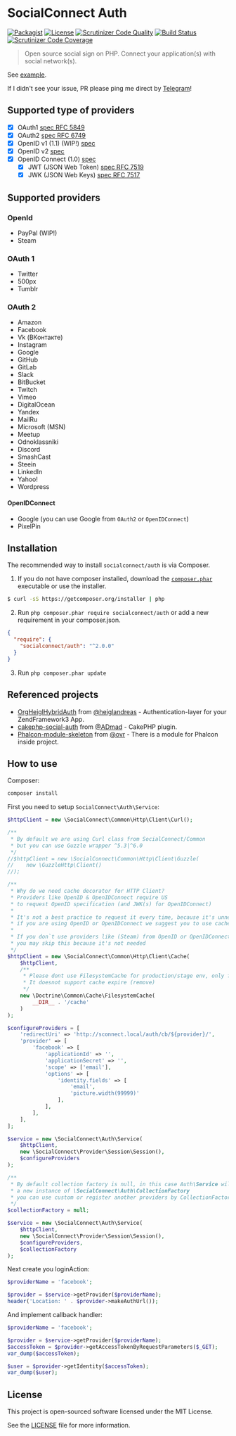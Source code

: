 SocialConnect Auth
==================

[![Packagist](https://img.shields.io/packagist/v/socialconnect/auth.svg?style=flat-square)](https://packagist.org/packages/socialconnect/auth)
[![License](http://img.shields.io/packagist/l/SocialConnect/auth.svg?style=flat-square)](https://github.com/SocialConnect/auth/blob/master/LICENSE)
[![Scrutinizer Code Quality](http://img.shields.io/scrutinizer/g/socialconnect/auth/master.svg?style=flat-square)](https://scrutinizer-ci.com/g/SocialConnect/auth/?branch=master)
[![Build Status](http://img.shields.io/travis/SocialConnect/auth.svg?style=flat-square)](https://travis-ci.org/SocialConnect/auth)
[![Scrutinizer Code Coverage](https://img.shields.io/scrutinizer/coverage/g/socialconnect/auth/master.svg?style=flat-square)](https://scrutinizer-ci.com/g/SocialConnect/auth/?branch=master)
> Open source social sign on PHP. Connect your application(s) with social network(s).

See [example](./example).

If I didn't see your issue, PR please ping me direct by [Telegram](https://telegram.me/ovrweb)!

## Supported type of providers

- [x] OAuth1 [spec RFC 5849](https://tools.ietf.org/html/rfc5849)
- [x] OAuth2 [spec RFC 6749](https://tools.ietf.org/html/rfc6749)
- [X] OpenID v1 (1.1) (WIP!) [spec](https://openid.net/specs/openid-authentication-1_1.html)
- [X] OpenID v2 [spec](http://openid.net/specs/openid-authentication-2_0.html)
- [X] OpenID Connect (1.0) [spec](http://openid.net/specs/openid-connect-core-1_0.html#OpenID.Discovery)
    - [X] JWT (JSON Web Token) [spec RFC 7519](https://tools.ietf.org/html/rfc7519)
    - [X] JWK (JSON Web Keys) [spec RFC 7517](https://tools.ietf.org/html/rfc7517)

## Supported providers

### OpenId

* PayPal (WIP!)
* Steam

### OAuth 1

* Twitter
* 500px
* Tumblr

### OAuth 2

* Amazon
* Facebook
* Vk (ВКонтакте)
* Instagram
* Google
* GitHub
* GitLab
* Slack
* BitBucket
* Twitch
* Vimeo
* DigitalOcean
* Yandex
* MailRu
* Microsoft (MSN)
* Meetup
* Odnoklassniki
* Discord
* SmashCast
* Steein
* LinkedIn
* Yahoo!
* Wordpress

#### OpenIDConnect

* Google (you can use Google from `OAuth2` or `OpenIDConnect`)
* PixelPin

## Installation

The recommended way to install `socialconnect/auth` is via Composer.

1. If you do not have composer installed, download the [`composer.phar`](https://getcomposer.org/composer.phar) executable or use the installer.

``` sh
$ curl -sS https://getcomposer.org/installer | php
```

2. Run `php composer.phar require socialconnect/auth` or add a new requirement in your composer.json.

``` json
{
  "require": {
    "socialconnect/auth": "^2.0.0"
  }
}
```

3. Run `php composer.phar update`

## Referenced projects

- [OrgHeiglHybridAuth](https://github.com/heiglandreas/HybridAuth) from [@heiglandreas](https://github.com/heiglandreas) - Authentication-layer for your ZendFramework3 App.
- [cakephp-social-auth](https://github.com/ADmad/cakephp-social-auth) from [@ADmad](https://github.com/ADmad) - CakePHP plugin. 
- [Phalcon-module-skeleton](https://github.com/ovr/phalcon-module-skeleton) from [@ovr](https://github.com/ovr) - There is a module for Phalcon inside project.

## How to use

Composer:

```sh
composer install 
```

First you need to setup `SocialConnect\Auth\Service`:

```php
$httpClient = new \SocialConnect\Common\Http\Client\Curl();

/**
 * By default we are using Curl class from SocialConnect/Common
 * but you can use Guzzle wrapper ^5.3|^6.0
 */
//$httpClient = new \SocialConnect\Common\Http\Client\Guzzle(
//    new \GuzzleHttp\Client()
//);

/**
 * Why do we need cache decorator for HTTP Client?
 * Providers like OpenID & OpenIDConnect require US
 * to request OpenID specification (and JWK(s) for OpenIDConnect)
 *
 * It's not a best practice to request it every time, because it's unneeded round trip to the server
 * if you are using OpenID or OpenIDConnect we suggest you to use cache
 *
 * If you don`t use providers like (Steam) from OpenID or OpenIDConnect
 * you may skip this because it's not needed
 */
$httpClient = new \SocialConnect\Common\Http\Client\Cache(
    $httpClient,
    /**
     * Please dont use FilesystemCache for production/stage env, only for local testing!
     * It doesnot support cache expire (remove)
     */
    new \Doctrine\Common\Cache\FilesystemCache(
        __DIR__ . '/cache'
    )
);

$configureProviders = [
    'redirectUri' => 'http://sconnect.local/auth/cb/${provider}/',
    'provider' => [
        'facebook' => [
            'applicationId' => '',
            'applicationSecret' => '',
            'scope' => ['email'],
            'options' => [
                'identity.fields' => [
                    'email',
                    'picture.width(99999)'
                ],
            ],
        ],
    ],
];

$service = new \SocialConnect\Auth\Service(
    $httpClient,
    new \SocialConnect\Provider\Session\Session(),
    $configureProviders
);

/**
 * By default collection factory is null, in this case Auth\Service will create 
 * a new instance of \SocialConnect\Auth\CollectionFactory
 * you can use custom or register another providers by CollectionFactory instance
 */
$collectionFactory = null;

$service = new \SocialConnect\Auth\Service(
    $httpClient,
    new \SocialConnect\Provider\Session\Session(),
    $configureProviders,
    $collectionFactory
);
```

Next create you loginAction:

```php
$providerName = 'facebook';

$provider = $service->getProvider($providerName);
header('Location: ' . $provider->makeAuthUrl());
```

And implement callback handler:

```php
$providerName = 'facebook';

$provider = $service->getProvider($providerName);
$accessToken = $provider->getAccessTokenByRequestParameters($_GET);
var_dump($accessToken);

$user = $provider->getIdentity($accessToken);
var_dump($user);
```

License
-------

This project is open-sourced software licensed under the MIT License.

See the [LICENSE](LICENSE) file for more information.
